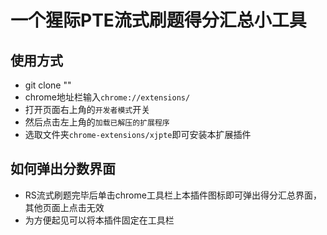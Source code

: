 # 一个猩际PTE流式刷题得分汇总小工具
## 使用方式
- git clone ""
- chrome地址栏输入`chrome://extensions/`
- 打开页面右上角的`开发者模式`开关
- 然后点击左上角的`加载已解压的扩展程序`
- 选取文件夹`chrome-extensions/xjpte`即可安装本扩展插件

## 如何弹出分数界面
- RS流式刷题完毕后单击chrome工具栏上本插件图标即可弹出得分汇总界面，其他页面上点击无效
- 为方便起见可以将本插件固定在工具栏